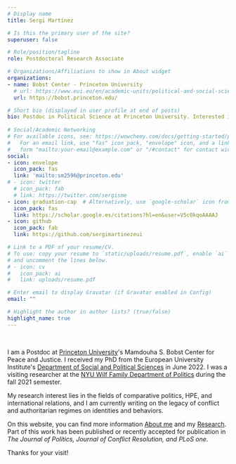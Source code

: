 ```yaml
---
# Display name
title: Sergi Martínez

# Is this the primary user of the site?
superuser: false

# Role/position/tagline
role: Postdoctoral Research Associate

# Organizations/Affiliations to show in About widget
organizations:
- name: Bobst Center - Princeton University
  # url: https://www.eui.eu/en/academic-units/political-and-social-sciences
  url: https://bobst.princeton.edu/ 

# Short bio (displayed in user profile at end of posts)
bio: Postdoc in Political Science at Princeton University. Interested in the legacy of conflict and authoritarian regimes.
 
# Social/Academic Networking
# For available icons, see: https://wowchemy.com/docs/getting-started/page-builder/#icons
#   For an email link, use "fas" icon pack, "envelope" icon, and a link in the
#   form "mailto:your-email@example.com" or "/#contact" for contact widget.
social:
- icon: envelope
  icon_pack: fas
  link: 'mailto:sm2596@princeton.edu'
# - icon: twitter
  # icon_pack: fab
  # link: https://twitter.com/sergisme
- icon: graduation-cap  # Alternatively, use `google-scholar` icon from `ai` icon pack
  icon_pack: fas
  link: https://scholar.google.es/citations?hl=en&user=V5c0kqoAAAAJ
- icon: github
  icon_pack: fab
  link: https://github.com/sergimartinezeui

# Link to a PDF of your resume/CV.
# To use: copy your resume to `static/uploads/resume.pdf`, enable `ai` icons in `params.toml`, 
# and uncomment the lines below.
# - icon: cv
#   icon_pack: ai
#   link: uploads/resume.pdf

# Enter email to display Gravatar (if Gravatar enabled in Config)
email: ""

# Highlight the author in author lists? (true/false)
highlight_name: true
---
```


<font color="white"> . </font>

I am a Postdoc at [Princeton University](https://politics.princeton.edu/)'s Mamdouha S. Bobst Center for Peace and Justice. I received my PhD from the European University Institute's [Department of Social and Political Sciences](https://www.eui.eu/en/academic-units/political-and-social-sciences) in June 2022. I was a visiting researcher at the [NYU Wilf Family Department of Politics](https://as.nyu.edu/departments/politics.html) during the fall 2021 semester.

My research interest lies in the fields of comparative politics, HPE, and international relations, and I am currently writing on the legacy of conflict and authoritarian regimes on identities and behaviors. 

On this website, you can find more information [About me](https://sergi-martinez.com/#projects) and my [Research](https://sergi-martinez.com/#featured). Part of this work has been published or recently accepted for publication in *The Journal of Politics, Journal of Conflict Resolution, and PLoS one*.

Thanks for your visit!
